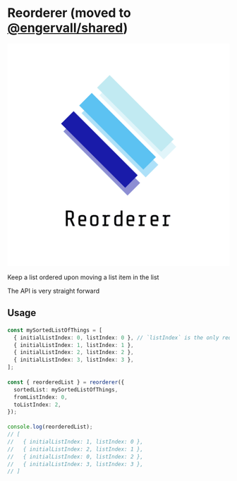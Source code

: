 # Reorderer (moved to [@engervall/shared](https://www.npmjs.com/package/@engervall/shared))

![](https://raw.githubusercontent.com/erikengervall/gigalib/main/packages/reorderer/logos/logo.png)

Keep a list ordered upon moving a list item in the list

The API is very straight forward

## Usage

```ts
const mySortedListOfThings = [
  { initialListIndex: 0, listIndex: 0 }, // `listIndex` is the only required field for `reorderer` to work
  { initialListIndex: 1, listIndex: 1 },
  { initialListIndex: 2, listIndex: 2 },
  { initialListIndex: 3, listIndex: 3 },
];

const { reorderedList } = reorderer({
  sortedList: mySortedListOfThings,
  fromListIndex: 0,
  toListIndex: 2,
});

console.log(reorderedList);
// [
//   { initialListIndex: 1, listIndex: 0 },
//   { initialListIndex: 2, listIndex: 1 },
//   { initialListIndex: 0, listIndex: 2 },
//   { initialListIndex: 3, listIndex: 3 },
// ]
```
